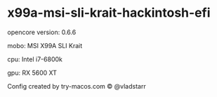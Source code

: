 # x99a-msi-sli-krait-hackintosh-efi

opencore version: 0.6.6 

mobo: MSI X99A SLI Krait

cpu: Intel i7-6800k

gpu: RX 5600 XT

Config created by try-macos.com © @vladstarr
